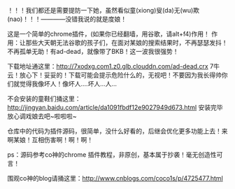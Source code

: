 ！！！我们都还是需要提防一下她，虽然看似童(xiong)叟(da)无(wu)欺(nao)！！！————没错我说的就是度娘！

  这是一个简单的chrome插件，(如果你已经翻墙，用谷歌，请alt+f4)作用！
作用：让那些大天朝无法谷歌的孩子们，在面对某娘的搜索结果时，不再瑟瑟发抖！不再孤单无助！有ad-dead，就像带了BKB！这一波我很强势！

  下载地址通这里：http://7xodxg.com1.z0.glb.clouddn.com/ad-dead.crx 
  7牛云！放心下！妥妥的！下载可能会提示危险什么的，无视吧！不要因为我长得帅你们就觉得我像坏人！像坏人....坏人...人...

  不会安装的童鞋们捅这里：http://jingyan.baidu.com/article/da1091fbdf12e9027949d673.html
安装完毕放心调戏娘去吧~啦啦啦~

仓库中的代码为插件源码，很简单，没什么好看的，后继会优化更多功能上去！来啊某娘！互相伤害啊！啊！啊！

ps：源码参考co神的chrome 插件教程，非原创，基本属于抄袭！毫无创造性可言！

围观co神的blog请捅这里：http://www.cnblogs.com/coco1s/p/4725477.html

